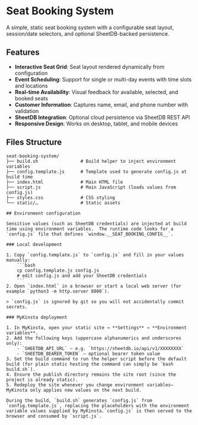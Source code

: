 # Seat Booking System

A simple, static seat booking system with a configurable seat layout, session/date selectors, and optional SheetDB-backed persistence.

## Features

- **Interactive Seat Grid**: Seat layout rendered dynamically from configuration
- **Event Scheduling**: Support for single or multi-day events with time slots and locations
- **Real-time Availability**: Visual feedback for available, selected, and booked seats
- **Customer Information**: Captures name, email, and phone number with validation
- **SheetDB Integration**: Optional cloud persistence via SheetDB REST API
- **Responsive Design**: Works on desktop, tablet, and mobile devices

## Files Structure

```
seat-booking-system/
├── build.sh                # Build helper to inject environment variables
├── config.template.js      # Template used to generate config.js at build time
├── index.html              # Main HTML file
├── script.js               # Main JavaScript (loads values from config.js)
├── styles.css              # CSS styling
└── static/…                # Static assets

## Environment configuration

Sensitive values (such as SheetDB credentials) are injected at build time using environment variables.  The runtime code looks for a `config.js` file that defines `window.__SEAT_BOOKING_CONFIG__`.

### Local development

1. Copy `config.template.js` to `config.js` and fill in your values manually:
	```bash
	cp config.template.js config.js
	# edit config.js and add your SheetDB credentials
	```
2. Open `index.html` in a browser or start a local web server (for example `python3 -m http.server 8000`).

> `config.js` is ignored by git so you will not accidentally commit secrets.

### MyKinsta deployment

1. In MyKinsta, open your static site → **Settings** → **Environment variables**.
2. Add the following keys (uppercase alphanumerics and underscores only):
	- `SHEETDB_API_URL` – e.g. `https://sheetdb.io/api/v1/XXXXXXXX`
	- `SHEETDB_BEARER_TOKEN` – optional bearer token value
3. Set the build command to run the helper script before the default build (for plain static hosting the command can simply be `bash build.sh`).
4. Ensure the publish directory remains the site root (since the project is already static).
5. Redeploy the site whenever you change environment variables—MyKinsta only applies new values on the next build.

During the build, `build.sh` generates `config.js` from `config.template.js`, replacing the placeholders with the environment variable values supplied by MyKinsta.`config.js` is then served to the browser and consumed by `script.js`.
```
